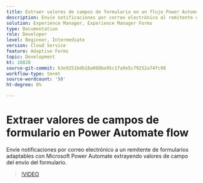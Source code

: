 ```yaml
---
title: Extraer valores de campos de formulario en un flujo Power Automate
description: Envíe notificaciones por correo electrónico al remitente del formulario en un flujo de trabajo de Microsoft Power Automate
solution: Experience Manager, Experience Manager Forms
type: Documentation
role: Developer
level: Beginner, Intermediate
version: Cloud Service
feature: Adaptive Forms
topic: Development
kt: 10828
source-git-commit: b3e9251bdb18a008be95c1fa9e5c79252a74fc98
workflow-type: tm+mt
source-wordcount: '50'
ht-degree: 0%

---
```


# Extraer valores de campos de formulario en Power Automate flow

Envíe notificaciones por correo electrónico a un remitente de formularios adaptables con Microsoft Power Automate extrayendo valores de campo del envío del formulario.

>[!VIDEO](https://video.tv.adobe.com/v/345957?quality=12&learn=on)
